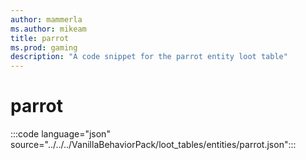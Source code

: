 ```yaml
---
author: mammerla
ms.author: mikeam
title: parrot
ms.prod: gaming
description: "A code snippet for the parrot entity loot table"
---
```


# parrot

:::code language="json" source="../../../VanillaBehaviorPack/loot_tables/entities/parrot.json":::
